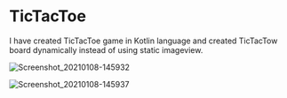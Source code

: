 # TicTacToe

I have created TicTacToe game in Kotlin language and created TicTacTow board dynamically instead of using static imageview.

![Screenshot_20210108-145932](https://user-images.githubusercontent.com/29137298/103999620-223fa100-51c3-11eb-8e93-80ac3af307ab.jpg)

![Screenshot_20210108-145937](https://user-images.githubusercontent.com/29137298/103999673-32f01700-51c3-11eb-8ccf-71f7f39e4625.jpg)
